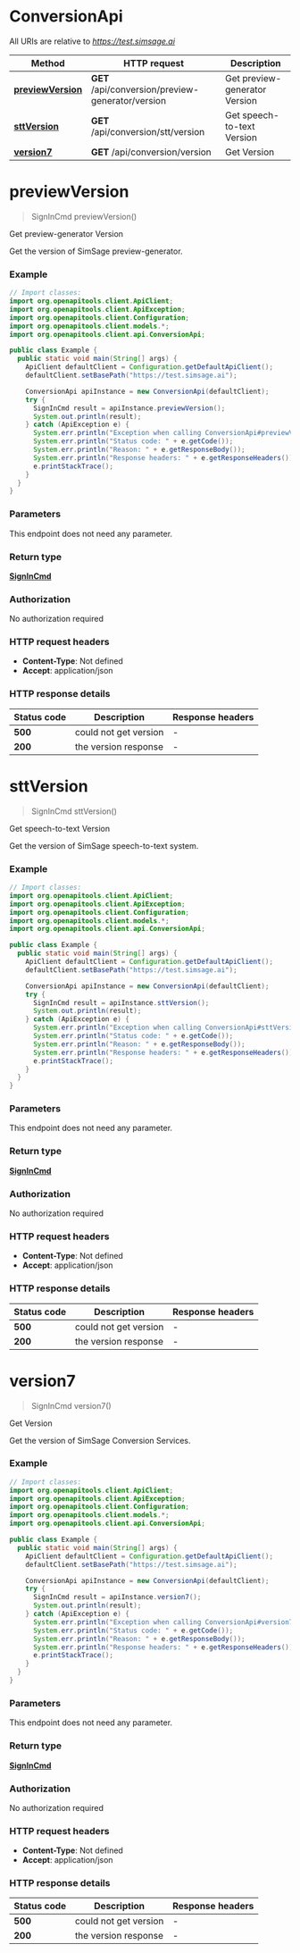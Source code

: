 # ConversionApi

All URIs are relative to *https://test.simsage.ai*

| Method | HTTP request | Description |
|------------- | ------------- | -------------|
| [**previewVersion**](ConversionApi.md#previewVersion) | **GET** /api/conversion/preview-generator/version | Get preview-generator Version |
| [**sttVersion**](ConversionApi.md#sttVersion) | **GET** /api/conversion/stt/version | Get speech-to-text Version |
| [**version7**](ConversionApi.md#version7) | **GET** /api/conversion/version | Get Version |


<a id="previewVersion"></a>
# **previewVersion**
> SignInCmd previewVersion()

Get preview-generator Version

Get the version of SimSage preview-generator.

### Example
```java
// Import classes:
import org.openapitools.client.ApiClient;
import org.openapitools.client.ApiException;
import org.openapitools.client.Configuration;
import org.openapitools.client.models.*;
import org.openapitools.client.api.ConversionApi;

public class Example {
  public static void main(String[] args) {
    ApiClient defaultClient = Configuration.getDefaultApiClient();
    defaultClient.setBasePath("https://test.simsage.ai");

    ConversionApi apiInstance = new ConversionApi(defaultClient);
    try {
      SignInCmd result = apiInstance.previewVersion();
      System.out.println(result);
    } catch (ApiException e) {
      System.err.println("Exception when calling ConversionApi#previewVersion");
      System.err.println("Status code: " + e.getCode());
      System.err.println("Reason: " + e.getResponseBody());
      System.err.println("Response headers: " + e.getResponseHeaders());
      e.printStackTrace();
    }
  }
}
```

### Parameters
This endpoint does not need any parameter.

### Return type

[**SignInCmd**](SignInCmd.md)

### Authorization

No authorization required

### HTTP request headers

 - **Content-Type**: Not defined
 - **Accept**: application/json

### HTTP response details
| Status code | Description | Response headers |
|-------------|-------------|------------------|
| **500** | could not get version |  -  |
| **200** | the version response |  -  |

<a id="sttVersion"></a>
# **sttVersion**
> SignInCmd sttVersion()

Get speech-to-text Version

Get the version of SimSage speech-to-text system.

### Example
```java
// Import classes:
import org.openapitools.client.ApiClient;
import org.openapitools.client.ApiException;
import org.openapitools.client.Configuration;
import org.openapitools.client.models.*;
import org.openapitools.client.api.ConversionApi;

public class Example {
  public static void main(String[] args) {
    ApiClient defaultClient = Configuration.getDefaultApiClient();
    defaultClient.setBasePath("https://test.simsage.ai");

    ConversionApi apiInstance = new ConversionApi(defaultClient);
    try {
      SignInCmd result = apiInstance.sttVersion();
      System.out.println(result);
    } catch (ApiException e) {
      System.err.println("Exception when calling ConversionApi#sttVersion");
      System.err.println("Status code: " + e.getCode());
      System.err.println("Reason: " + e.getResponseBody());
      System.err.println("Response headers: " + e.getResponseHeaders());
      e.printStackTrace();
    }
  }
}
```

### Parameters
This endpoint does not need any parameter.

### Return type

[**SignInCmd**](SignInCmd.md)

### Authorization

No authorization required

### HTTP request headers

 - **Content-Type**: Not defined
 - **Accept**: application/json

### HTTP response details
| Status code | Description | Response headers |
|-------------|-------------|------------------|
| **500** | could not get version |  -  |
| **200** | the version response |  -  |

<a id="version7"></a>
# **version7**
> SignInCmd version7()

Get Version

Get the version of SimSage Conversion Services.

### Example
```java
// Import classes:
import org.openapitools.client.ApiClient;
import org.openapitools.client.ApiException;
import org.openapitools.client.Configuration;
import org.openapitools.client.models.*;
import org.openapitools.client.api.ConversionApi;

public class Example {
  public static void main(String[] args) {
    ApiClient defaultClient = Configuration.getDefaultApiClient();
    defaultClient.setBasePath("https://test.simsage.ai");

    ConversionApi apiInstance = new ConversionApi(defaultClient);
    try {
      SignInCmd result = apiInstance.version7();
      System.out.println(result);
    } catch (ApiException e) {
      System.err.println("Exception when calling ConversionApi#version7");
      System.err.println("Status code: " + e.getCode());
      System.err.println("Reason: " + e.getResponseBody());
      System.err.println("Response headers: " + e.getResponseHeaders());
      e.printStackTrace();
    }
  }
}
```

### Parameters
This endpoint does not need any parameter.

### Return type

[**SignInCmd**](SignInCmd.md)

### Authorization

No authorization required

### HTTP request headers

 - **Content-Type**: Not defined
 - **Accept**: application/json

### HTTP response details
| Status code | Description | Response headers |
|-------------|-------------|------------------|
| **500** | could not get version |  -  |
| **200** | the version response |  -  |

